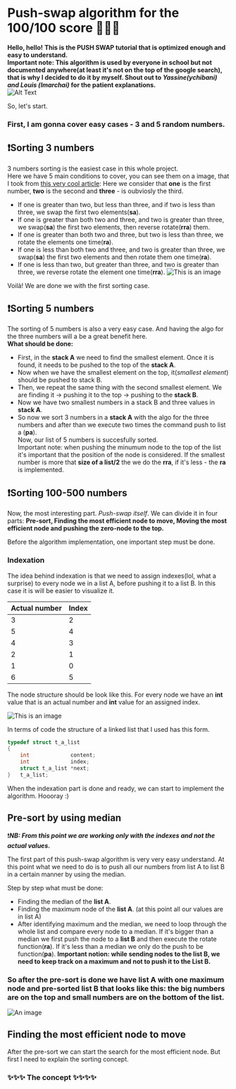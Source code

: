 # Push-swap algorithm for the 100/100 score 👩🏼‍💻
**Hello, hello!** 
**This is the PUSH SWAP tutorial that is optimized enough and easy to understand.\
Important note: This algorithm is used by everyone in school but not documented anywhere(at least it's not on the top of the google search), that is why I decided to do it by myself. Shout out to *Yassine(ychibani) and Louis (lmarchai)* for the patient explanations.**\
![Alt Text](https://media.tenor.com/XSdY1YWJzowAAAAC/jess-new-girl-new-girl-jess.gif)


So, let's start.
### **First, I am gonna cover easy cases - 3 and 5 random numbers.**
## ❗️Sorting 3 numbers
3 numbers sorting is the easiest case in this whole project.\
Here we have 5 main conditions to cover, you can see them on a image, that I took from [this very cool article](https://medium.com/@jamierobertdawson/push-swap-the-least-amount-of-moves-with-two-stacks-d1e76a71789a):
Here we consider that **one** is the first number, **two** is the second and **three** - is oubviosly the third. 

- If one is greater than two, but less than three, and if two is less than three, we swap the first two elements(**sa**).
- If one is greater than both two and three, and two is greater than three, we swap(**sa**) the first two elements, then reverse rotate(**rra**) them.
- If one is greater than both two and three, but two is less than three, we rotate the elements one time(**ra**).
- If one is less than both two and three, and two is greater than three, we swap(**sa**) the first two elements and then rotate them one time(**ra**).
- If one is less than two, but greater than three, and two is greater than three, we reverse rotate the element one time(**rra**).
![This is an image](https://miro.medium.com/v2/resize:fit:1400/format:webp/1*D0U1zQFQnkI4Q_Z0QPi69g.png)

Voilà! We are done we with the first sorting case. 

## ❗️Sorting 5 numbers
The sorting of 5 numbers is also a very easy case. And having the algo for the three numbers will a be a great benefit here.\
**What should be done:**
- First, in the **stack A** we need to find the smallest element. Once it is found, it needs to be pushed to the top of the **stack A**. 
- Now when we have the smallest element on the top, it(*smallest element*) should be pushed to stack B.
- Then, we repeat the same thing with the second smallest element. We are finding it -> pushing it to the top -> pushing to the **stack B**.
- Now we have two smallest numbers in a stack B and three values in **stack A**. 
- So now we sort 3 numbers in a **stack A** with the algo for the three numbers and after than we execute two times the command push to list a (**pa**).\
Now, our list of 5 numbers is succesfully sorted.\
Important note: when pushing the minumum node to the top of the list it's important that the position of the node is considered. If the smallest number is more that **size of a list/2** the we do the **rra**, if it's less - the **ra** is implemented. 

## ❗️Sorting 100-500 numbers

Now, the most interesting part. *Push-swap itself*. We can divide it in four parts: **Pre-sort, Finding the most efficient node to move, Moving the most efficient node and pushing the zero-node to the top.**

Before the algorithm implementation, one important step must be done. 

### Indexation

The idea behind indexation is that we need to assign indexes(lol, what a surprise) to every node we in a list A, before pushing it to a list B. In this case it is will be easier to visualize it. 

|Actual number    | Index |
| ----------- | ----------- |
| 3           |2        |
|5            | 4       |
|4            | 3       |
|2            | 1       |
|1            | 0       |
|6            | 5       |

The node structure should be look like this. For every node we have an **int** value that is an actual number and **int** value for an assigned index. 

![This is an image](https://i.pinimg.com/originals/85/36/9f/85369f81ccd5b961c490f045809a21c5.png)

In terms of code the structure of a linked list that I used has this form.

```c
typedef struct t_a_list
{
	int				content;
	int				index;
	struct t_a_list	*next;
}	t_a_list;

```

When the indexation part is done and ready, we can start to implement the algorithm. Hoooray :)


## Pre-sort by using median
❗️***NB: From this point we are working only with the indexes and not the actual values.***

The first part of this push-swap algorithm is very very easy understand. At this point what we need to do is to push all our numbers from list A to list B in a certain manner by using the median.

Step by step what must be done: 

- Finding the median of the **list A**.
- Finding the maximum node of the **list A**. (at this point all our values are in list A) 
- After identifying maximum and the median, we need to loop through the whole list and compare every node to a median. If it's bigger than a median we first push the node to a **list B** and then execute the rotate function(**ra**). If it's less than a median we only do the push to be function(**pa**). **Important notion: while sending nodes to the list B, we need to keep track on a maximum and not to push it to the List B.**

### So after the pre-sort is done we have list A with one maximum node and pre-sorted **list B** that looks like this: the big numbers are on the top and small numbers are on the bottom of the list. 

![An image](https://i.pinimg.com/originals/0d/ea/12/0dea125082397ea72882aaf1a16a46c6.png)

## Finding the most efficient node to move

After the pre-sort we can start the search for the most efficient node. But first I need to explain the sorting concept. 

### ✨✨✨ The concept ✨✨✨✨
